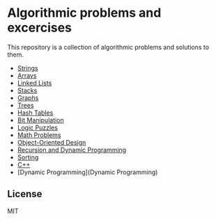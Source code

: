 # Algorithmic problems and excercises

This repository is a collection of algorithmic problems and solutions to them.

* [Strings]
* [Arrays]
* [Linked Lists]
* [Stacks]
* [Graphs]
* [Trees]
* [Hash Tables]    
* [Bit Manipulation]
* [Logic Puzzles]  
* [Math Problems]  
* [Object-Oriented Design]  
* [Recursion and Dynamic Programming]
* [Sorting]  
* [C++]    
* [Dynamic Programming](Dynamic Programming)

License
----
MIT

[//]: # (These are reference links used in the body of this note and get stripped out when the markdown processor does its job. There is no need to format nicely because it shouldn't be seen. Thanks SO - http://stackoverflow.com/questions/4823468/store-comments-in-markdown-syntax)

   [Strings]: <Strings/>
   [Arrays]: <Arrays/>
   [Linked Lists]: <LinkedLists/>
   [Stacks]: <Stacks/>
   [Graphs]: <Graphs/>
   [Trees]: <Trees/>
   [Hash Tables]: <HashTables/>  
   [Bit Manipulation]: <Bits/>
   [Logic Puzzles]: <Puzzles/>
   [Math Problems]: <Math/>
   [Object-Oriented Design]: <OOD/>  
   [Recursion and Dynamic Programming]: <Recursion/>  
   [Sorting]: <Sorting/>  
   [C++]: <Cpp/>  

   